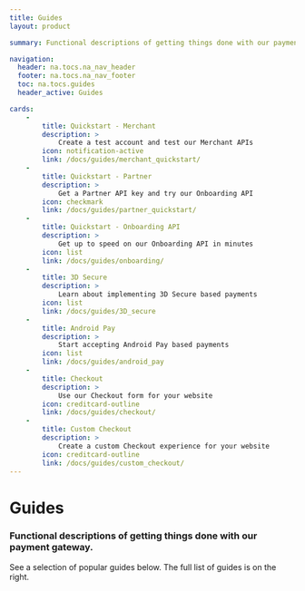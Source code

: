 ```yaml
---
title: Guides
layout: product

summary: Functional descriptions of getting things done with our payment gateway.

navigation:
  header: na.tocs.na_nav_header
  footer: na.tocs.na_nav_footer
  toc: na.tocs.guides
  header_active: Guides

cards:
    -                
        title: Quickstart - Merchant
        description: >
            Create a test account and test our Merchant APIs
        icon: notification-active
        link: /docs/guides/merchant_quickstart/
    -
        title: Quickstart - Partner
        description: >
            Get a Partner API key and try our Onboarding API
        icon: checkmark
        link: /docs/guides/partner_quickstart/
    -
        title: Quickstart - Onboarding API
        description: >
            Get up to speed on our Onboarding API in minutes
        icon: list
        link: /docs/guides/onboarding/
    -
        title: 3D Secure
        description: >
            Learn about implementing 3D Secure based payments
        icon: list
        link: /docs/guides/3D_secure
    -
        title: Android Pay
        description: >
            Start accepting Android Pay based payments
        icon: list
        link: /docs/guides/android_pay
    -
        title: Checkout
        description: >
            Use our Checkout form for your website
        icon: creditcard-outline
        link: /docs/guides/checkout/
    -
        title: Custom Checkout
        description: >
            Create a custom Checkout experience for your website
        icon: creditcard-outline
        link: /docs/guides/custom_checkout/
---
```


# Guides

### Functional descriptions of getting things done with our payment gateway.

See a selection of popular guides below. The full list of guides is on the right. 